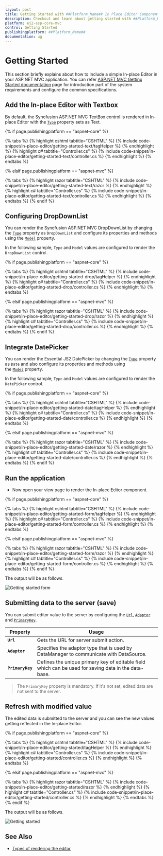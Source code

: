 ```yaml
---
layout: post
title: Getting Started with ##Platform_Name## In Place Editor Component
description: Checkout and learn about getting started with ##Platform_Name## In Place Editor component of Syncfusion, and more details.
platform: ej2-asp-core-mvc
control: Getting Started
publishingplatform: ##Platform_Name##
documentation: ug
---
```



# Getting Started

 This section briefly explains about how to include a simple In-place Editor in your ASP.NET MVC application. You can refer [ASP.NET MVC Getting Started documentation](../getting-started) page for introduction part of the system requirements and configure the common specifications.

## Add the In-place Editor with Textbox

By default, the Syncfusion ASP.NET MVC TextBox control is rendered in In-place Editor with the [`Type`](https://help.syncfusion.com/cr/aspnetcore-js2/Syncfusion.EJ2.InPlaceEditor.InPlaceEditor.html#Syncfusion_EJ2_InPlaceEditor_InPlaceEditor_Type) property sets as Text.

{% if page.publishingplatform == "aspnet-core" %}

{% tabs %}
{% highlight cshtml tabtitle="CSHTML" %}
{% include code-snippet/in-place-editor/getting-started-text/tagHelper %}
{% endhighlight %}
{% highlight c# tabtitle="Controller.cs" %}
{% include code-snippet/in-place-editor/getting-started-text/controller.cs %}
{% endhighlight %}
{% endtabs %}

{% elsif page.publishingplatform == "aspnet-mvc" %}

{% tabs %}
{% highlight razor tabtitle="CSHTML" %}
{% include code-snippet/in-place-editor/getting-started-text/razor %}
{% endhighlight %}
{% highlight c# tabtitle="Controller.cs" %}
{% include code-snippet/in-place-editor/getting-started-text/controller.cs %}
{% endhighlight %}
{% endtabs %}
{% endif %}



## Configuring DropDownList

You can render the Syncfusion ASP.NET MVC DropDownList by changing the [`Type`](https://help.syncfusion.com/cr/aspnetcore-js2/Syncfusion.EJ2.InPlaceEditor.InPlaceEditor.html#Syncfusion_EJ2_InPlaceEditor_InPlaceEditor_Type) property as `DropDownList` and configure its properties and methods using the [`Model`](https://help.syncfusion.com/cr/aspnetcore-js2/Syncfusion.EJ2.InPlaceEditor.InPlaceEditor.html#Syncfusion_EJ2_InPlaceEditor_InPlaceEditor_Model) property.

In the following sample, `Type` and `Model` values are configured to render the `DropDownList` control.

{% if page.publishingplatform == "aspnet-core" %}

{% tabs %}
{% highlight cshtml tabtitle="CSHTML" %}
{% include code-snippet/in-place-editor/getting-started-drop/tagHelper %}
{% endhighlight %}
{% highlight c# tabtitle="Controller.cs" %}
{% include code-snippet/in-place-editor/getting-started-drop/controller.cs %}
{% endhighlight %}
{% endtabs %}

{% elsif page.publishingplatform == "aspnet-mvc" %}

{% tabs %}
{% highlight razor tabtitle="CSHTML" %}
{% include code-snippet/in-place-editor/getting-started-drop/razor %}
{% endhighlight %}
{% highlight c# tabtitle="Controller.cs" %}
{% include code-snippet/in-place-editor/getting-started-drop/controller.cs %}
{% endhighlight %}
{% endtabs %}
{% endif %}



## Integrate DatePicker

You can render the Essential JS2 DatePicker by changing the [`Type`](https://help.syncfusion.com/cr/aspnetcore-js2/Syncfusion.EJ2.InPlaceEditor.InPlaceEditor.html#Syncfusion_EJ2_InPlaceEditor_InPlaceEditor_Type) property as `Date` and also configure its properties and methods using the [`Model`](https://help.syncfusion.com/cr/aspnetcore-js2/Syncfusion.EJ2.InPlaceEditor.InPlaceEditor.html#Syncfusion_EJ2_InPlaceEditor_InPlaceEditor_Model) property.

In the following sample, `Type` and `Model` values are configured to render the `DatePicker` control.

{% if page.publishingplatform == "aspnet-core" %}

{% tabs %}
{% highlight cshtml tabtitle="CSHTML" %}
{% include code-snippet/in-place-editor/getting-started-date/tagHelper %}
{% endhighlight %}
{% highlight c# tabtitle="Controller.cs" %}
{% include code-snippet/in-place-editor/getting-started-date/controller.cs %}
{% endhighlight %}
{% endtabs %}

{% elsif page.publishingplatform == "aspnet-mvc" %}

{% tabs %}
{% highlight razor tabtitle="CSHTML" %}
{% include code-snippet/in-place-editor/getting-started-date/razor %}
{% endhighlight %}
{% highlight c# tabtitle="Controller.cs" %}
{% include code-snippet/in-place-editor/getting-started-date/controller.cs %}
{% endhighlight %}
{% endtabs %}
{% endif %}



## Run the application

* Now open your view page to render the In-place Editor component.

{% if page.publishingplatform == "aspnet-core" %}

{% tabs %}
{% highlight cshtml tabtitle="CSHTML" %}
{% include code-snippet/in-place-editor/getting-started-form/tagHelper %}
{% endhighlight %}
{% highlight c# tabtitle="Controller.cs" %}
{% include code-snippet/in-place-editor/getting-started-form/controller.cs %}
{% endhighlight %}
{% endtabs %}

{% elsif page.publishingplatform == "aspnet-mvc" %}

{% tabs %}
{% highlight razor tabtitle="CSHTML" %}
{% include code-snippet/in-place-editor/getting-started-form/razor %}
{% endhighlight %}
{% highlight c# tabtitle="Controller.cs" %}
{% include code-snippet/in-place-editor/getting-started-form/controller.cs %}
{% endhighlight %}
{% endtabs %}
{% endif %}



The output will be as follows.

![Getting started form](./images/getting-started-form.PNG)

## Submitting data to the server (save)

You can submit editor value to the server by configuring the [`Url`](https://help.syncfusion.com/cr/aspnetcore-js2/Syncfusion.EJ2.InPlaceEditor.InPlaceEditor.html#Syncfusion_EJ2_InPlaceEditor_InPlaceEditor_Url), [`Adaptor`](https://help.syncfusion.com/cr/aspnetcore-js2/Syncfusion.EJ2.InPlaceEditor.InPlaceEditor.html#Syncfusion_EJ2_InPlaceEditor_InPlaceEditor_Adaptor) and [`PrimaryKey`](https://help.syncfusion.com/cr/aspnetcore-js2/Syncfusion.EJ2.InPlaceEditor.InPlaceEditor.html#Syncfusion_EJ2_InPlaceEditor_InPlaceEditor_PrimaryKey).

| Property   | Usage                                           |
|------------|---------------------------------------------------------|
| **`Url`**        | Gets the URL for server submit action.        |
| **`Adaptor`**    | Specifies the adaptor type that is used by DataManager to communicate with DataSource.  |
| **`PrimaryKey`** | Defines the unique primary key of editable field which can be used for saving data in the data-base. |

> The `PrimaryKey` property is mandatory. If it's not set, edited data are not sent to the server.

## Refresh with modified value

The edited data is submitted to the server and you can see the new values getting reflected in the In-place Editor.

{% if page.publishingplatform == "aspnet-core" %}

{% tabs %}
{% highlight cshtml tabtitle="CSHTML" %}
{% include code-snippet/in-place-editor/getting-started/tagHelper %}
{% endhighlight %}
{% highlight c# tabtitle="Controller.cs" %}
{% include code-snippet/in-place-editor/getting-started/controller.cs %}
{% endhighlight %}
{% endtabs %}

{% elsif page.publishingplatform == "aspnet-mvc" %}

{% tabs %}
{% highlight razor tabtitle="CSHTML" %}
{% include code-snippet/in-place-editor/getting-started/razor %}
{% endhighlight %}
{% highlight c# tabtitle="Controller.cs" %}
{% include code-snippet/in-place-editor/getting-started/controller.cs %}
{% endhighlight %}
{% endtabs %}
{% endif %}



The output will be as follows.

![Getting started](./images/getting-started.PNG)

## See Also

* [Types of rendering the editor](./integration)